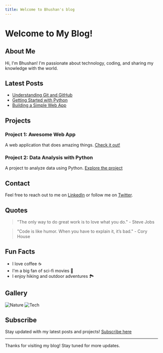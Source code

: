 ```yaml
---
title: Welcome to Bhushan's blog
---
```


# Welcome to My Blog!

## About Me
Hi, I'm Bhushan! I'm passionate about technology, coding, and sharing my knowledge with the world. 

## Latest Posts
- [Understanding Git and GitHub](posts/understanding-git-and-github.md)
- [Getting Started with Python](posts/getting-started-with-python.md)
- [Building a Simple Web App](posts/building-a-simple-web-app.md)

## Projects
### Project 1: Awesome Web App
A web application that does amazing things. [Check it out!](https://github.com/bhushan-mrv/awesome-web-app)

### Project 2: Data Analysis with Python
A project to analyze data using Python. [Explore the project](https://github.com/bhushan-mrv/data-analysis-python)

## Contact
Feel free to reach out to me on [LinkedIn](https://www.linkedin.com/in/bhushan-mrv) or follow me on [Twitter](https://twitter.com/bhushan-mrv).

## Quotes
> "The only way to do great work is to love what you do." - Steve Jobs

> "Code is like humor. When you have to explain it, it’s bad." - Cory House

## Fun Facts
- I love coffee ☕
- I'm a big fan of sci-fi movies 🎥
- I enjoy hiking and outdoor adventures 🏞️

## Gallery
![Nature](https://source.unsplash.com/featured/?nature)
![Tech](https://source.unsplash.com/featured/?technology)

## Subscribe
Stay updated with my latest posts and projects! [Subscribe here](#)

---

Thanks for visiting my blog! Stay tuned for more updates.
